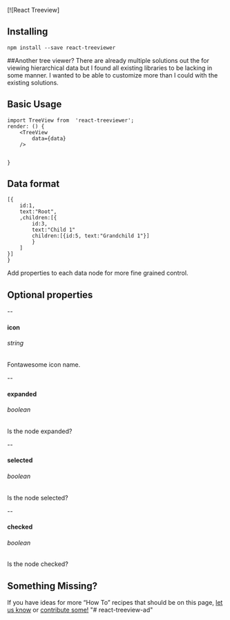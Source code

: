 [![React Treeview]

## Installing

```
npm install --save react-treeviewer
```

##Another tree viewer?
There are already multiple solutions out the for viewing hierarchical data but I found all existing libraries to be lacking in some manner. I wanted to be able to customize more than I could with the existing solutions.

## Basic Usage
```
import TreeView from  'react-treeviewer';
render: () {
    <TreeView
        data={data}
    />


}

```
## Data format
```
[{
    id:1,
    text:"Root",
    ,children:[{
        id:3,
        text:"Child 1"
        children:[{id:5, text:"Grandchild 1"}]
        }
    ]
}]
}
```
Add properties to each data node for more fine grained control.
## Optional properties
--

#### icon
###### string
Fontawesome icon name.

--

#### expanded
###### boolean
Is the node expanded?

--

#### selected
###### boolean
Is the node selected?

--

#### checked
###### boolean
Is the node checked?


## Something Missing?

If you have ideas for more “How To” recipes that should be on this page, [let us know](https://github.com/facebookincubator/create-react-app/issues) or [contribute some!](https://github.com/facebookincubator/create-react-app/edit/master/template/README.md)
"# react-treeview-ad" 
